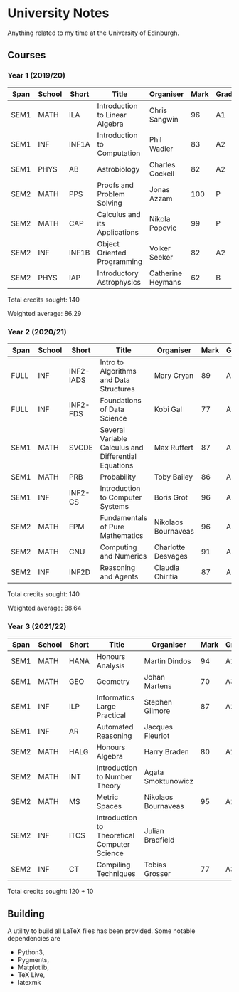 # University Notes

Anything related to my time at the University of Edinburgh.

## Courses

### Year 1 (2019/20)

Span     | School | Short     | Title                                               | Organiser                          | Mark | Grade | ECTS
---------|--------|-----------|-----------------------------------------------------|------------------------------------|------|-------|------
SEM1     | MATH   | ILA       | Introduction to Linear Algebra                      | Chris Sangwin                      | 96   | A1    | 10
SEM1     | INF    | INF1A     | Introduction to Computation                         | Phil Wadler                        | 83   | A2    | 10
SEM1     | PHYS   | AB        | Astrobiology                                        | Charles Cockell                    | 82   | A2    | 10
SEM2     | MATH   | PPS       | Proofs and Problem Solving                          | Jonas Azzam                        | 100  | P     | 10
SEM2     | MATH   | CAP       | Calculus and its Applications                       | Nikola Popovic                     | 99   | P     | 10
SEM2     | INF    | INF1B     | Object Oriented Programming                         | Volker Seeker                      | 82   | A2    | 10
SEM2     | PHYS   | IAP       | Introductory Astrophysics                           | Catherine Heymans                  | 62   | B     | 10

Total credits sought: 140

Weighted average: 86.29

### Year 2 (2020/21)

Span     | School | Short     | Title                                               | Organiser                          | Mark | Grade | ECTS
---------|--------|-----------|-----------------------------------------------------|------------------------------------|------|-------|------
FULL     | INF    | INF2-IADS | Intro to Algorithms and Data Structures             | Mary Cryan                         | 89   | A2    | 10
FULL     | INF    | INF2-FDS  | Foundations of Data Science                         | Kobi Gal                           | 77   | A3    | 10
SEM1     | MATH   | SVCDE     | Several Variable Calculus and Differential Equations| Max Ruffert                        | 87   | A2    | 10
SEM1     | MATH   | PRB       | Probability                                         | Toby Bailey                        | 86   | A2    |  5
SEM1     | INF    | INF2-CS   | Introduction to Computer Systems                    | Boris Grot                         | 96   | A1    | 10
SEM2     | MATH   | FPM       | Fundamentals of Pure Mathematics                    | Nikolaos Bournaveas                | 96   | A1    | 10
SEM2     | MATH   | CNU       | Computing and Numerics                              | Charlotte Desvages                 | 91   | A1    |  5
SEM2     | INF    | INF2D     | Reasoning and Agents                                | Claudia Chiritia                   | 87   | A2    | 10

Total credits sought: 140

Weighted average: 88.64

### Year 3 (2021/22)

Span     | School | Short     | Title                                               | Organiser                          | Mark | Grade | ECTS
---------|--------|-----------|-----------------------------------------------------|------------------------------------|------|-------|------
SEM1     | MATH   | HANA      | Honours Analysis                                    | Martin Dindos                      | 94   | A1    | 10
SEM1     | MATH   | GEO       | Geometry                                            | Johan Martens                      | 70   | A3    | 5
SEM1     | INF    | ILP       | Informatics Large Practical                         | Stephen Gilmore                    | 87   | A2    | 10
SEM1     | INF    | AR        | Automated Reasoning                                 | Jacques Fleuriot                   |      |       | 5
SEM2     | MATH   | HALG      | Honours Algebra                                     | Harry Braden                       | 80   | A2    | 10
SEM2     | MATH   | INT       | Introduction to Number Theory                       | Agata Smoktunowicz                 |      |       | 5
SEM2     | MATH   | MS        | Metric Spaces                                       | Nikolaos Bournaveas                | 95   | A1    | 5
SEM2     | INF    | ITCS      | Introduction to Theoretical Computer Science        | Julian Bradfield                   |      |       | 5
SEM2     | INF    | CT        | Compiling Techniques                                | Tobias Grosser                     | 77   | A3    | 10

Total credits sought: 120 + 10

## Building

A utility to build all LaTeX files has been provided. Some notable dependencies are 

- Python3,
- Pygments,
- Matplotlib,
- TeX Live,
- latexmk

